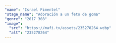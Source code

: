 ```yaml
---
"name": "Israel Pimentel"
"stage_name": "Adoración a un feto de goma"
"genre": "2017_308"
"image":
  "src": "https://mafi.tv/assets/235278264.webp"
  "alt": "235278264"
---
```


